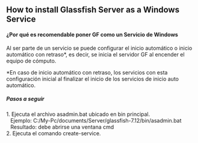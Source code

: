 <h2>How to install Glassfish Server as a Windows Service</h2>

<h4>¿Por qué es recomendable poner GF como un Servicio de Windows</h4>
Al ser parte de un servicio se puede configurar el inicio automático o inicio automático con retraso*, es decir, se inicia el servidor GF al encender el equipo de cómputo. 

*En caso de inicio automático con retraso, los servicios con esta configuración inicial al finalizar el inicio de los servicios de inicio auto automático.

<h5>Pasos a seguir</h5>
1. Ejecuta el archivo asadmin.bat ubicado en bin principal. 
<br/>
&ensp; Ejemplo: C:/My-Pc/documents/Server/glassfish-7.12/bin/asadmin.bat
<br/>
&ensp; Resultado: debe abrirse una ventana cmd
<br/>
2. Ejecuta el comando create-service.

